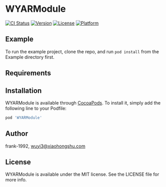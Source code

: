 # WYARModule
[![CI Status](https://img.shields.io/travis/frank-1992/WYARModule.svg?style=flat)](https://travis-ci.org/frank-1992/WYARModule)
[![Version](https://img.shields.io/cocoapods/v/WYARModule.svg?style=flat)](https://cocoapods.org/pods/WYARModule)
[![License](https://img.shields.io/cocoapods/l/WYARModule.svg?style=flat)](https://cocoapods.org/pods/WYARModule)
[![Platform](https://img.shields.io/cocoapods/p/WYARModule.svg?style=flat)](https://cocoapods.org/pods/WYARModule)

## Example

To run the example project, clone the repo, and run `pod install` from the Example directory first.

## Requirements

## Installation

WYARModule is available through [CocoaPods](https://cocoapods.org). To install
it, simply add the following line to your Podfile:

```ruby
pod 'WYARModule'
```

## Author

frank-1992, wuyi3@xiaohongshu.com

## License

WYARModule is available under the MIT license. See the LICENSE file for more info.
